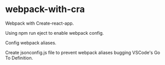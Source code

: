 # webpack-with-cra
Webpack with Create-react-app.

Using npm run eject to enable webpack config.

Config webpack aliases.

Create jsonconfig.js file to prevent webpack aliases bugging VSCode's Go To Definition.